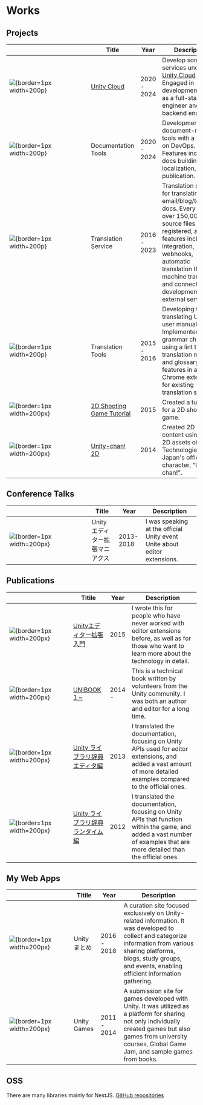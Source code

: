 # Works

## Projects

| <div style="width:200px"></div>                                            | Title                                                                                      | Year        | Description                                                                                                                                                                                                                                                                   |
| -------------------------------------------------------------------------- | ------------------------------------------------------------------------------------------ | ----------- | ----------------------------------------------------------------------------------------------------------------------------------------------------------------------------------------------------------------------------------------------------------------------------- |
| ![](/images/unity_cloud.jpg){border=1px width=200p}                        | [Unity Cloud](https://cloud.unity.com/)                                                    | 2020 - 2024 | Develop some services under the [Unity Cloud](https://cloud.unity.com/) brand. Engaged in development work as a full-stack engineer and backend engineer.                                                                                                                     |
| ![](/images/documentation.webp){border=1px width=200p}                     | Documentation Tools                                                                        | 2020 - 2024 | Development of document-related tools with a focus on DevOps. Features include docs building, localization, and publication.                                                                                                                                                  |
| ![](/images/no_image.jpg){border=1px width=200p}                           | Translation Service                                                                        | 2016 - 2023 | Translation service for translating email/blog/technical docs. Every year, over 150,000 source files are registered, and the features include Git integration, webhooks, automatic translation through machine translation, and connector development with external services. |
| ![](/images/no_image.jpg){border=1px width=200p}                           | Translation Tools                                                                          | 2015 - 2016 | Developing tools for translating Unity's user manual. Implemented grammar checking using a lint tool, translation memory, and glossary features in a Chrome extension for existing translation services.                                                                      |
| ![](/images/5211b4745ffac6c4f1be7ba4f083bb7e.webp){border=1px width=200px} | [2D Shooting Game Tutorial](https://github.com/unity3d-jp-tutorials/2d-shooting-game/wiki) | 2015        | Created a tutorial for a 2D shooting game.                                                                                                                                                                                                                                    |
| ![](/images/48a038fb41056513659c48979ee7ef29.webp){border=1px width=200px} | [Unity-chan! 2D](https://unity-chan.com/contents/staff-note/ready-for-2d/)                 | 2014        | Created 2D game content using the 2D assets of Unity Technologies Japan's official character, “Unity-chan!”.                                                                                                                                                                  |

## Conference Talks

| <div style="width:200px"></div>                                            | Title                         | Year      | Description                                                               |
| -------------------------------------------------------------------------- | ----------------------------- | --------- | ------------------------------------------------------------------------- |
| ![](/images/972414c513dcf3eec7ab295c033cedcc.webp){border=1px width=200px} | Unityエディター拡張マニアクス | 2013-2018 | I was speaking at the official Unity event Unite about editor extensions. |

## Publications

| <div style="width:150px"></div>                                           | Titile                                                                                  | Year   | Description                                                                                                                                                              |
| ------------------------------------------------------------------------- | --------------------------------------------------------------------------------------- | ------ | ------------------------------------------------------------------------------------------------------------------------------------------------------------------------ |
| ![](/images/6dbc84ddeed1201e49e2f947e5e9a6a6.png){border=1px width=200px} | [Unityエディター拡張入門](https://anchan828.github.io/editor-manual/)                   | 2015   | I wrote this for people who have never worked with editor extensions before, as well as for those who want to learn more about the technology in detail.                 |
| ![](/images/8daea67ae8f857bbed9bf570868f01a7.png){border=1px width=200px} | [UNIBOOK 1 ~](https://unity-bu.booth.pm/)                                               | 2014 - | This is a technical book written by volunteers from the Unity community. I was both an author and editor for a long time.                                                |
| ![](/images/7a3f4da5108618baa49b14e1f939bea4.jpg){border=1px width=200px} | [Unity ライブラリ辞典 エディタ編](https://www.cutt.co.jp/book/978-4-87783-286-5.html)   | 2013   | I translated the documentation, focusing on Unity APIs used for editor extensions, and added a vast amount of more detailed examples compared to the official ones.      |
| ![](/images/9e3f59820c8e46caf970801070ae58dd.jpg){border=1px width=200px} | [Unity ライブラリ辞典 ランタイム編](https://www.cutt.co.jp/book/978-4-87783-285-8.html) | 2012   | I translated the documentation, focusing on Unity APIs that function within the game, and added a vast number of examples that are more detailed than the official ones. |

## My Web Apps

| <div style="width:150px"></div>                       | Titile       | Year        | Description                                                                                                                                                                                                                         |
| ----------------------------------------------------- | ------------ | ----------- | ----------------------------------------------------------------------------------------------------------------------------------------------------------------------------------------------------------------------------------- |
| ![](/images/unity-matome.png){border=1px width=200px} | Unity まとめ | 2016 - 2018 | A curation site focused exclusively on Unity-related information. It was developed to collect and categorize information from various sharing platforms, blogs, study groups, and events, enabling efficient information gathering. |
| ![](/images/unity-games.webp){border=1px width=200px} | Unity Games  | 2011 - 2014 | A submission site for games developed with Unity. It was utilized as a platform for sharing not only individually created games but also games from university courses, Global Game Jam, and sample games from books.               |

## OSS

There are many libraries mainly for NestJS.
[GitHub repositories](https://github.com/anchan828?tab=repositories)
